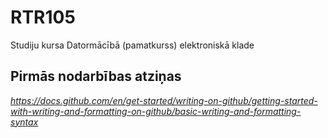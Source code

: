 # RTR105
Studiju kursa Datormācībā (pamatkurss) elektroniskā klade

## Pirmās nodarbības atziņas

*https://docs.github.com/en/get-started/writing-on-github/getting-started-with-writing-and-formatting-on-github/basic-writing-and-formatting-syntax*
